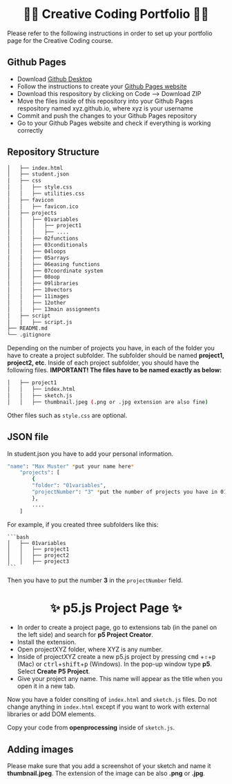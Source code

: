 <div align="center">
    <h1>👨‍💻 Creative Coding Portfolio 👩‍💻</h1>
</div>
 
Please refer to the following instructions in order to set up your portfolio page for the Creative Coding course.

## Github Pages 

- Download [Github Desktop](https://desktop.github.com/)
- Follow the instructions to create your [Github Pages website](https://pages.github.com/)
- Download this respository by clicking on Code --> Download ZIP
- Move the files inside of this repository into your Github Pages respository named xyz.github.io, where xyz is your username
- Commit and push the changes to your Github Pages repository
- Go to your Github Pages website and check if everything is working correctly

## Repository Structure

```bash
│   ├── index.html
│   ├── student.json  
│   ├── css
│   │   ├── style.css
│   │   ├── utilities.css
│   ├── favicon
│   │   ├── favicon.ico
│   ├── projects
│   │   ├── 01variables
│   │   │   ├── project1 
│   │   │   ├── ....  
│   │   ├── 02functions
│   │   ├── 03conditionals
│   │   ├── 04loops
│   │   ├── 05arrays
│   │   ├── 06easing functions
│   │   ├── 07coordinate system
│   │   ├── 08oop
│   │   ├── 09libraries
│   │   ├── 10vectors
│   │   ├── 11images
│   │   ├── 12other
│   │   ├── 13main assignments
│   ├── script
│   │   ├── script.js
├── README.md
└── .gitignore
```

Depending on the number of projects you have, in each of the folder you have to create a project subfolder. The subfolder should be named **project1, project2, etc**. Inside of each project subfolder, you should have the following files. **IMPORTANT! The files have to be named exactly as below:**

```bash
│   ├── project1
│   │   ├── index.html
│   │   ├── sketch.js
│   │   ├── thumbnail.jpeg (.png or .jpg extension are also fine)
```

Other files such as `style.css` are optional.

## JSON file

In student.json you have to add your personal information.  

```bash
"name": "Max Muster" *put your name here*
    "projects": [ 
        {
        "folder": "01variables", 
        "projectNumber": "3" *put the number of projects you have in 01variables folder  
        },
        ....
    ]      
```

For example, if you created three subfolders like this:
    
    ```bash
    │   ├── 01variables
    │   │   ├── project1
    │   │   ├── project2
    │   │   ├── project3
    ```

Then you have to put the number **3** in the `projectNumber` field.

<div align="center">
    <h1>✨ p5.js Project Page ✨</h1>
</div>

- In order to create a project page, go to extensions tab (in the panel on the left side) and search for **p5 Project Creator**. 
- Install the extension.
- Open projectXYZ folder, where XYZ is any number.
- Inside of projectXYZ create a new p5.js project by pressing <kbd>cmd</kbd> +<kbd>⇧</kbd>+<kbd>p</kbd> (Mac) or <kbd>ctrl</kbd>+<kbd>shift</kbd>+<kbd>p</kbd> (Windows). In the pop-up window type **p5**. Select **Create P5 Project**. 
- Give your project any name. This name will appear as the title when you open it in a new tab.

Now you have a folder consiting of `index.html` and `sketch.js` files. Do not change anything in `index.html` except if you want to work with external libraries or add DOM elements. 

Copy your code from **openprocessing** inside of `sketch.js`.

## Adding images

Please make sure that you add a screenshot of your sketch and name it **thumbnail.jpeg**. The extension of the image can be also **.png** or **.jpg**.
